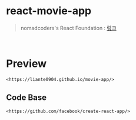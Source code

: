 # react-movie-app

> nomadcoders's React Foundation : [링크](https://www.youtube.com/watch?v=sM2p1EqTlw4&index=1&list=PL7jH19IHhOLOFTVD4R8FeZWkwpVi8-9Fv) 

<br />

# Preview
```
<https://liante0904.github.io/movie-app/>
``` 

## Code Base
```
<https://github.com/facebook/create-react-app/>
``` 